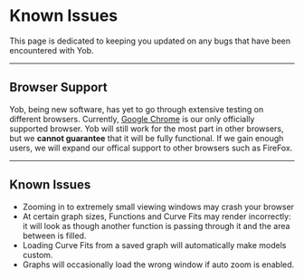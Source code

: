 # Known Issues
This page is dedicated to keeping you updated on any bugs that have been encountered with Yob.

---
## Browser Support
Yob, being new software, has yet to go through extensive testing on different browsers.  Currently, [Google Chrome](https://www.google.com/chrome/browser/) is our only officially supported browser.  Yob will still work for the most part in other browsers, but we **cannot guarantee** that it will be fully functional.  If we gain enough users, we will expand our offical support to other browsers such as FireFox.

---
## Known Issues
* Zooming in to extremely small viewing windows may crash your browser
* At certain graph sizes, Functions and Curve Fits may render incorrectly:  it will look as though another function is passing through it and the area between is filled.
* Loading Curve Fits from a saved graph will automatically make models custom.
* Graphs will occasionally load the wrong window if auto zoom is enabled.
